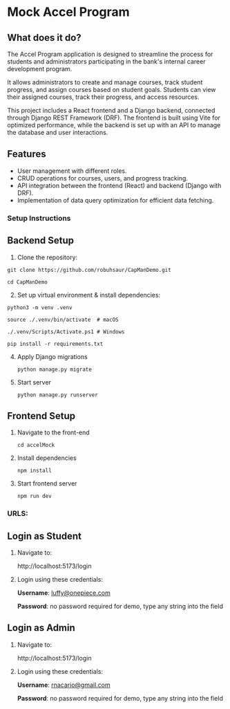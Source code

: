 # Mock Accel Program


## What does it do?

The Accel Program application is designed to streamline the process for students and administrators participating in the bank's internal career development program. 

It allows administrators to create and manage courses, track student progress, and assign courses based on student goals. Students can view their assigned courses, track their progress, and access resources.

This project includes a React frontend and a Django backend, connected through Django REST Framework (DRF). The frontend is built using Vite for optimized performance, while the backend is set up with an API to manage the database and user interactions.

## Features

- User management with different roles.
- CRUD operations for courses, users, and progress tracking.
- API integration between the frontend (React) and backend (Django with DRF).
- Implementation of data query optimization for efficient data fetching.

### Setup Instructions

## Backend Setup 

1. Clone the repository:


  ```git clone https://github.com/robuhsaur/CapManDemo.git```
  
  ```cd CapManDemo```

2. Set up virtual environment & install dependencies:


  ```python3 -m venv .venv```
   
  ```source ./.venv/bin/activate  # macOS```
  
  ```./.venv/Scripts/Activate.ps1 # Windows```
  
  ```pip install -r requirements.txt```

4. Apply Django migrations


   ```python manage.py migrate```

5. Start server


   ```python manage.py runserver```


## Frontend Setup 

1. Navigate to the front-end


    ```cd accelMock```

2. Install dependencies


   ```npm install```

3. Start frontend server


   ```npm run dev```



### URLS: 

## Login as Student

1. Navigate to:

   http://localhost:5173/login

4. Login using these credentials:

   **Username**: luffy@onepiece.com
   
   **Password**: no password required for demo, type any string into the field


## Login as Admin

1. Navigate to:

   http://localhost:5173/login

4. Login using these credentials:

   **Username**: rnacario@gmail.com
   
   **Password**: no password required for demo, type any string into the field

   










   
